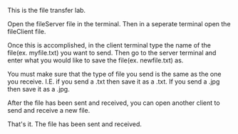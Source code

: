This is the file transfer lab.

Open the fileServer file in the terminal.
Then in a seperate terminal open the fileClient file.

Once this is accomplished, in the client terminal type the name of the file(ex. myfile.txt) you want to send.
Then go to the server terminal and enter what you would like to save the file(ex. newfile.txt) as.

You must make sure that the type of file you send is the same as the one you receive. I.E. if you send a .txt then save it as a .txt. If you send a .jpg then save it as a .jpg.

After the file has been sent and received, you can open another client to send and receive a new file.

That's it. The file has been sent and received.

